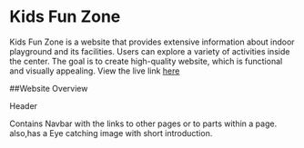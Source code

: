 # Kids Fun Zone
Kids Fun Zone is a website that  provides extensive information about indoor playground and its facilities. Users can explore a variety of activities inside the center.
The goal is to create high-quality website, which is functional and visually appealing.
View the live link [here](https://neelp20.github.io/Kids-Fun-Zone/) 

##Website Overview

Header


Contains Navbar with the links to other pages or to parts within a page.
also,has a Eye catching image with short introduction.










